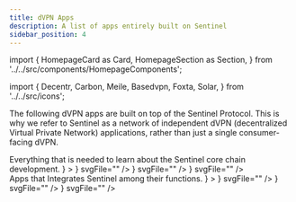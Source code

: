 ```yaml
---
title: dVPN Apps 
description: A list of apps entirely built on Sentinel
sidebar_position: 4
---
```


import {
  HomepageCard as Card,
  HomepageSection as Section,
} from '../../src/components/HomepageComponents';

import {
  Decentr,
  Carbon,
  Meile,
  Basedvpn,
  Foxta,
  Solar,
} from '../../src/icons';

The following dVPN apps are built on top of the Sentinel Protocol. This is why we refer to Sentinel as a network of independent dVPN (decentralized Virtual Private Network) applications, rather than just a single consumer-facing dVPN.

<Section id="web-sdks" hasSubSections>
    <Section
              title="⚙️ Sentinel Apps"
              id="core-sdks"
              HeadingTag="h4"
              description={
                <>
                  Everything that is needed to learn about the Sentinel core chain development. 
                </>
              }
            >
    <Card
        title="Solar dVPN"
        description="SOLAR dVPN is a blockchain-based decentralized VPN service. Using mobile & desktop apps, it allows you to access hundreds of community-managed servers all around the world and use them as your private & secure gateway to the Internet. <br /><br /> Mac - Linux - Android - iOS"
        to="https://solarlabs.ee/"
        icon={<Solar />}
        svgFile=""
    />
    <Card
        title="Meile dVPN"
        description=" Meile is a decentralized VPN solution built on top of the Sentinel Blockchain. Utilizing blockchain technology alongside community hosted decentralized nodes creates a private and censorship resistant network for everyone."
        to="https://mathnodes.com/index.php/meile-dvpn-client-linux-os-x/"
        icon={<Meile />}
        svgFile=""
    />
    <Card
        title="BasedVPN"
        description="BasedVPN is an entirely free and fully decentralized service created by volunteers who prioritize digital human rights, offering powerful features like WireGuard and V2Ray support to break through internet censorship, even in countries like China."
        to="https://basedapps.co.uk/"
        icon={<Basedvpn />}
        svgFile=""
    />
    </Section>
</Section>

<Section id="web-sdks" hasSubSections>
    <Section
              title="⚙️ Apps that integrates Sentinel"
              id="core-sdks"
              HeadingTag="h4"
              description={
                <>
                  Apps that Integrates Sentinel among their functions. 
                </>
              }
            >
    <Card
        title="Decentr Browser"
        description="Decentr is a browser with unparalleled speed, security and utility. Included in the browser release is Sentinel dVPN and Adblock."
        to="https://decentr.net/"
        icon={<Decentr />}
        svgFile=""
    />
    <Card
        title="Carbon Browser"
        description="Carbon is a decentralized browser with AdBlock, Sentinel dVPN, Crypto Wallet, 100% Privacy and many other features."
        to="https://carbon.website/"
        icon={<Carbon />}
        svgFile=""
    />
    <Card
        title="Foxta - dVPN Private Browser"
        description="Foxta is a Private Browser with Sentinel VPN Integration and Wireguard protocol integration."
        to="https://play.google.com/store/apps/details?id=com.ryn.vpn.privatedns.proxy.fast.mini.web.browser&pli=1"
        icon={<Foxta />}
        svgFile=""
    />
    </Section>
</Section>